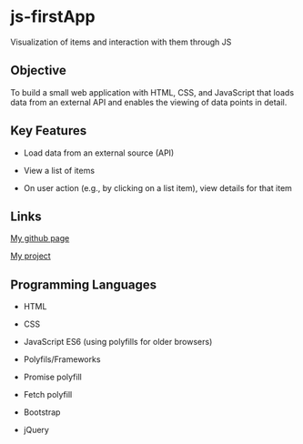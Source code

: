 # js-firstApp
Visualization of items and interaction with them through JS


## Objective

To build a small web application with HTML, CSS, and JavaScript that loads data from an external API and enables the viewing of data points in detail.

## Key Features

+ Load data from an external source (API)

+ View a list of items

+ On user action (e.g., by clicking on a list item), view details for that item

## Links
[My github page](https://github.com/freak906/js-pokedex)

[My project](https://freak906.github.io/js-pokedex/)

## Programming Languages

+ HTML
+ CSS
+ JavaScript ES6 (using polyfills for older browsers)

+ Polyfils/Frameworks

+ Promise polyfill

+ Fetch polyfill

+ Bootstrap

+ jQuery


